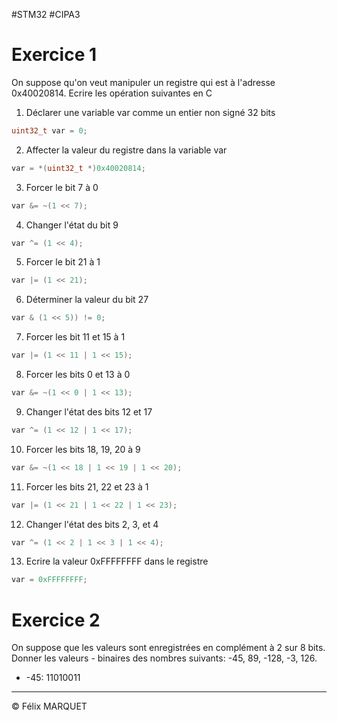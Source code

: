 #STM32 #CIPA3 
# Exercice 1
On suppose qu'on veut manipuler un registre qui est à l'adresse 0x40020814. Ecrire les opération suivantes en C
1. Déclarer une variable var comme un entier non signé 32 bits
```C
uint32_t var = 0;
```
2. Affecter la valeur du registre dans la variable var
```C
var = *(uint32_t *)0x40020814;
```
3. Forcer le bit 7 à 0
```C
var &= ~(1 << 7);
```
4. Changer l'état du bit 9
```C
var ^= (1 << 4);
```
5. Forcer le bit 21 à 1
```C
var |= (1 << 21);
```
6. Déterminer la valeur du bit 27
```C
var & (1 << 5)) != 0;
```
7. Forcer les bit 11 et 15 à 1
```C
var |= (1 << 11 | 1 << 15);
```
8. Forcer les bits 0 et 13 à 0
```C
var &= ~(1 << 0 | 1 << 13);
```
9. Changer l'état des bits 12 et 17
```C
var ^= (1 << 12 | 1 << 17);
```
10. Forcer les bits 18, 19, 20 à 9
```C
var &= ~(1 << 18 | 1 << 19 | 1 << 20);
```
11. Forcer les bits 21, 22 et 23 à 1
```C
var |= (1 << 21 | 1 << 22 | 1 << 23);
```
12. Changer l'état des bits 2, 3, et 4
```C
var ^= (1 << 2 | 1 << 3 | 1 << 4);
```
13. Ecrire la valeur 0xFFFFFFFF dans le registre
```C
var = 0xFFFFFFFF;
```
# Exercice 2
On suppose que les valeurs sont enregistrées en complément à 2 sur 8 bits. Donner les valeurs - binaires des nombres suivants: -45, 89, -128, -3, 126.
- -45: 11010011

---
&copy; Félix MARQUET